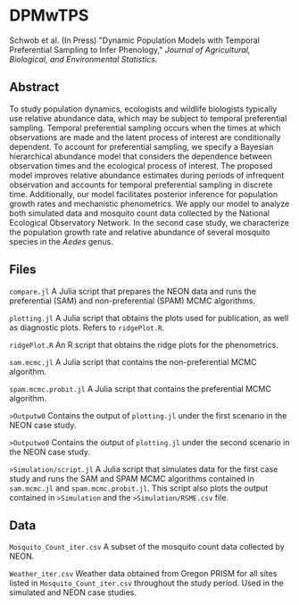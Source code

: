 # DPMwTPS
Schwob et al. (In Press) "Dynamic Population Models with Temporal Preferential Sampling to Infer Phenology," _Journal of Agricultural, Biological, and Environmental Statistics_.

## Abstract
To study population dynamics, ecologists and wildlife biologists typically use relative abundance data, which may be subject to temporal preferential sampling. Temporal preferential sampling occurs when the times at which observations are made and the latent process of interest are conditionally dependent. To account for preferential sampling, we specify a Bayesian hierarchical abundance model that considers the dependence between observation times and the ecological process of interest. The proposed model improves relative abundance estimates during periods of infrequent observation and accounts for temporal preferential sampling in discrete time. Additionally, our model facilitates posterior inference for population growth rates and mechanistic phenometrics. We apply our model to analyze both simulated data and mosquito count data collected by the National Ecological Observatory Network. In the second case study, we characterize the population growth rate and relative abundance of several mosquito species in the _Aedes_ genus.

## Files

`compare.jl`
A Julia script that prepares the NEON data and runs the preferential (SAM) and non-preferential (SPAM) MCMC algorithms.

`plotting.jl`
A Julia script that obtains the plots used for publication, as well as diagnostic plots. Refers to `ridgePlot.R`.

`ridgePlot.R`
An R script that obtains the ridge plots for the phenometrics.

`sam.mcmc.jl`
A Julia script that contains the non-preferential MCMC algorithm.

`spam.mcmc.probit.jl`
A Julia script that contains the preferential MCMC algorithm.

`>Outputw0`
Contains the output of `plotting.jl` under the first scenario in the NEON case study.

`>Outputwo0`
Contains the output of `plotting.jl` under the second scenario in the NEON case study.

`>Simulation/script.jl`
A Julia script that simulates data for the first case study and runs the SAM and SPAM MCMC algorithms contained in `sam.mcmc.jl` and `spam.mcmc.probit.jl`. This script also plots the output contained in `>Simulation` and the `>Simulation/RSME.csv` file.

## Data 

`Mosquito_Count_iter.csv`
A subset of the mosquito count data collected by NEON.

`Weather_iter.csv`
Weather data obtained from Oregon PRISM for all sites listed in `Mosquito_Count_iter.csv` throughout the study period. Used in the simulated and NEON case studies.
